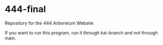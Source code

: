# 444-final
Repository for the 444 Arboretum Website 

If you want to run this program, run it through kai-branch and not through main.
